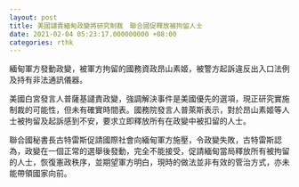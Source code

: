 ```yaml
---
layout: post
title: 美國譴責緬甸政變將研究制裁　聯合國促釋放被拘留人士
date: 2021-02-04 05:23:17.000000000 +08:00
categories: rthk
---
```


緬甸軍方發動政變，被軍方拘留的國務資政昂山素姬，被警方起訴違反出入口法例及持有非法通訊儀器。

美國白宮發言人普薩基譴責政變，強調解決事件是美國優先的選項，現正研究實施制裁的可能性，但未有確實時間表。國務院發言人普萊斯表示，對於昂山素姬等人士被拘留及起訴感到不安，要求立即釋放所有在政變中被扣留的人士。

聯合國秘書長古特雷斯促請國際社會向緬甸軍方施壓，令政變失敗，古特雷斯認為，政變在一個正常的選舉後發動，完全不能接受，促請緬甸當局釋放所有被拘留的人士，恢復憲政秩序，並期望軍方明白，現時的做法並非有效的管治方式，亦未能帶領國家向前。

